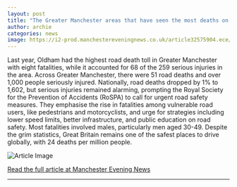 ```yaml
---
layout: post
title: "The Greater Manchester areas that have seen the most deaths on the roads"
author: archie
categories: news
image: https://i2-prod.manchestereveningnews.co.uk/article32575904.ece/ALTERNATES/s1200/0_AI-Technology-Comes-To-Traffic-Cameras-In-Manchester-Trial.jpg
---
```

Last year, Oldham had the highest road death toll in Greater Manchester with eight fatalities, while it accounted for 68 of the 259 serious injuries in the area. Across Greater Manchester, there were 51 road deaths and over 1,000 people seriously injured. Nationally, road deaths dropped by 1% to 1,602, but serious injuries remained alarming, prompting the Royal Society for the Prevention of Accidents (RoSPA) to call for urgent road safety measures. They emphasise the rise in fatalities among vulnerable road users, like pedestrians and motorcyclists, and urge for strategies including lower speed limits, better infrastructure, and public education on road safety. Most fatalities involved males, particularly men aged 30-49. Despite the grim statistics, Great Britain remains one of the safest places to drive globally, with 24 deaths per million people.

![Article Image](https://i2-prod.manchestereveningnews.co.uk/article32575904.ece/ALTERNATES/s1200/0_AI-Technology-Comes-To-Traffic-Cameras-In-Manchester-Trial.jpg)

[Read the full article at Manchester Evening News](https://www.manchestereveningnews.co.uk/news/greater-manchester-news/greater-manchester-areas-seen-most-32575374)

---
